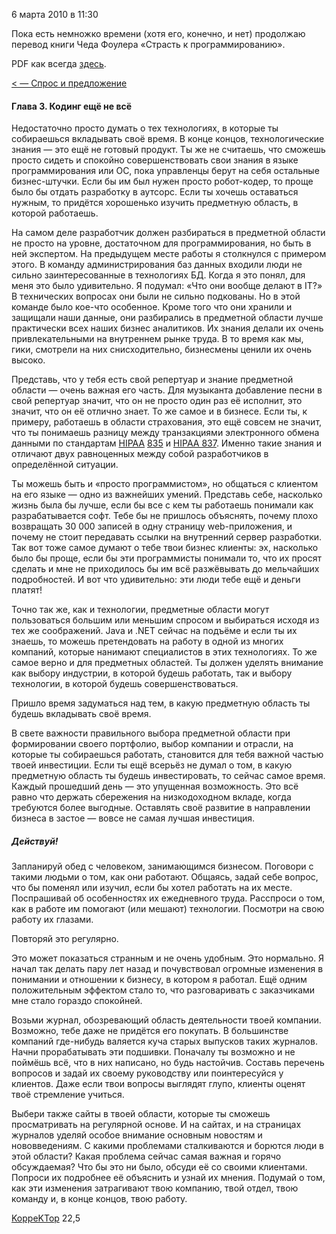 6 марта 2010 в 11:30

Пока есть немножко времени (хотя его, конечно, и нет) продолжаю перевод
книги Чеда Фоулера «Страсть к программированию».

PDF как всегда [здесь](http://dl.dropbox.com/u/1930402/TPP.pdf).

[\< — Спрос и предложение](http://koppektop.habrahabr.ru/blog/85922/)


#### Глава 3. Кодинг ещё не всё



Недостаточно просто думать о тех технологиях, в которые ты собираешься
вкладывать своё время. В конце концов, технологические знания — это ещё
не готовый продукт. Ты же не считаешь, что сможешь просто сидеть и
спокойно совершенствовать свои знания в языке программирования или ОС,
пока управленцы берут на себя остальные бизнес-штучки. Если бы им был
нужен просто робот-кодер, то проще было бы отдать разработку в аутсорс.
Если ты хочешь оставаться нужным, то придётся хорошенько изучить
предметную область, в которой работаешь.



На самом деле разработчик должен разбираться в предметной области не
просто на уровне, достаточном для программирования, но быть в ней
экспертом. На предыдущем месте работы я столкнулся с примером этого. В
команду администрирования баз данных входили люди не сильно
заинтересованные в технологиях БД. Когда я это понял, для меня это было
удивительно. Я подумал: «Что они вообще делают в IT?» В технических
вопросах они были не сильно подкованы. Но в этой команде было кое-что
особенное. Кроме того что они хранили и защищали наши данные, они
разбирались в предметной области лучше практически всех наших бизнес
аналитиков. Их знания делали их очень привлекательными на внутреннем
рынке труда. В то время как мы, гики, смотрели на них снисходительно,
бизнесмены ценили их очень высоко.

Представь, что у тебя есть свой репертуар и знание предметной области —
очень важная его часть. Для музыканта добавление песни в свой репертуар
значит, что он не просто один раз её исполнит, это значит, что он её
отлично знает. То же самое и в бизнесе. Если ты, к примеру, работаешь в
области страхования, это ещё совсем не значит, что ты понимаешь разницу
между транзакциями электронного обмена данными по стандартам
[HIPAA](http://en.wikipedia.org/wiki/HIPAA)
[835](http://www.tuftshealthplan.com/pdf/THP_835_CD_0703.pdf) и [HIPAA
837](http://www.healthplus-ny.org/data/edi_guide837i.pdf). Именно такие
знания и отличают двух равноценных между собой разработчиков в
определённой ситуации.

Ты можешь быть и «просто программистом», но общаться с клиентом на его
языке — одно из важнейших умений. Представь себе, насколько жизнь была
бы лучше, если бы все с кем ты работаешь понимали как разрабатывается
софт. Тебе бы не пришлось объяснять, почему плохо возвращать 30 000
записей в одну страницу web-приложения, и почему не стоит передавать
ссылки на внутренний сервер разработки. Так вот тоже самое думают о тебе
твои бизнес клиенты: эх, насколько было бы проще, если бы эти
программисты понимали то, что их просят сделать и мне не приходилось бы
им всё разжёвывать до мельчайших подробностей. И вот что удивительно:
эти люди тебе ещё и деньги платят!

Точно так же, как и технологии, предметные области могут пользоваться
большим или меньшим спросом и выбираться исходя из тех же соображений.
Java и .NET сейчас на подъёме и если ты их знаешь, то можешь
претендовать на работу в одной из многих компаний, которые нанимают
специалистов в этих технологиях. То же самое верно и для предметных
областей. Ты должен уделять внимание как выбору индустрии, в которой
будешь работать, так и выбору технологии, в которой будешь
совершенствоваться.

Пришло время задуматься над тем, в какую предметную область ты будешь
вкладывать своё время.

В свете важности правильного выбора предметной области при формировании
своего портфолио, выбор компании и отрасли, на которые ты собираешься
работать, становится для тебя важной частью твоей инвестиции. Если ты
ещё всерьёз не думал о том, в какую предметную область ты будешь
инвестировать, то сейчас самое время. Каждый прошедший день — это
упущенная возможность. Это всё равно что держать сбережения на
низкодоходном вкладе, когда требуются более выгодные. Оставлять своё
развитие в направлении бизнеса в застое — вовсе не самая лучшая
инвестиция.




##### Действуй!





Запланируй обед с человеком, занимающимся бизнесом. Поговори с такими
людьми о том, как они работают. Общаясь, задай себе вопрос, что бы
поменял или изучил, если бы хотел работать на их месте. Поспрашивай об
особенностях их ежедневного труда. Расспроси о том, как в работе им
помогают (или мешают) технологии. Посмотри на свою работу их глазами.

Повторяй это регулярно.

Это может показаться странным и не очень удобным. Это нормально. Я
начал так делать пару лет назад и почувствовал огромные изменения в
понимании и отношении к бизнесу, в котором я работал. Ещё одним
положительным эффектом стало то, что разговаривать с заказчиками мне
стало гораздо спокойней.

Возьми журнал, обозревающий область деятельности твоей компании.
Возможно, тебе даже не придётся его покупать. В большинстве компаний
где-нибудь валяется куча старых выпусков таких журналов. Начни
прорабатывать эти подшивки. Поначалу ты возможно и не поймёшь всё, что в
них написано, но будь настойчив. Составь перечень вопросов и задай их
своему руководству или поинтересуйся у клиентов. Даже если твои вопросы
выглядят глупо, клиенты оценят твоё стремление учиться.

Выбери также сайты в твоей области, которые ты сможешь просматривать на
регулярной основе. И на сайтах, и на страницах журналов уделяй особое
внимание основным новостям и нововведениям. С какими проблемами
сталкиваются и борются люди в этой области? Какая проблема сейчас самая
важная и горячо обсуждаемая? Что бы это ни было, обсуди её со своими
клиентами. Попроси их подробнее её объяснить и узнай их мнения. Подумай
о том, как эти изменения затрагивают твою компанию, твой отдел, твою
команду и, в конце концов, твою работу.

[KoppeKTop](http://habrahabr.ru/users/KoppeKTop/ "Автор текста") 22,5

